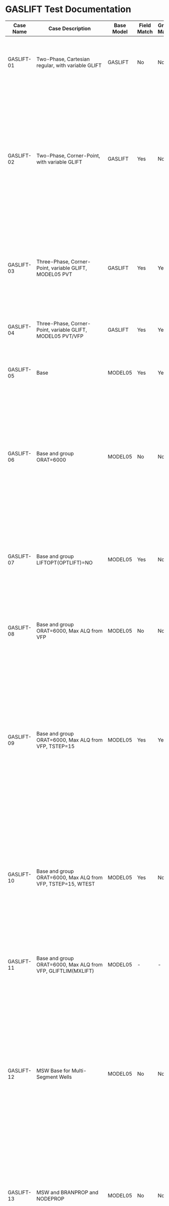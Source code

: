 # GASLIFT Test Documentation

Case Name | Case Description                                              | Base Model | Field<br> Match | Groups<br>Match?| Wells<br>Match?| Comments |
--------- | -----------------------------                                 | ---------- | ----------------| --------------- | -------------- | -------- |
GASLIFT-01| Two-Phase, Cartesian regular, with variable GLIFT             | GASLIFT    | No  | No  | No  | Results are completely different due to the use of OLDTRAN in the commercial simulator. 
GASLIFT-02| Two-Phase, Corner-Point, with variable GLIFT                  | GASLIFT    | Yes | No  | No  | Field match good. Some groups deviate due to some well being shut in one simulator and not the other. Especially OP-C01 and OP-CO2 deviates, perhaps due to different optimal use of gas lift to sustain group targets. OBS: some WTHP value below `WCONPROD` target for well OP-A01.
GASLIFT-03| Three-Phase, Corner-Point, variable GLIFT, MODEL05 PVT        | GASLIFT    | Yes | Yes | Yes | Matches are generally good except for water production, and some disagreement on shut in of well, again likely due to different gas lift optima.  
GASLIFT-04| Three-Phase, Corner-Point, variable GLIFT, MODEL05 PVT/VFP    | GASLIFT    | Yes | Yes | Yes | Similar to GASLIFT-04, with better matches on water production and well rates.
GASLIFT-05| Base                                                          | MODEL05    | Yes | Yes | Yes | Very good match overal, with only small deviations for some wells and groups.
GASLIFT-06| Base and group ORAT=6000                                      | MODEL05    | No  | No  | No  | On field level OPM produce more oil by using more gas lift. Deviations for C-wells and their corresponding group, perhaps due to different gas lift optima keeping both wells alive instead of shutting one. OBS: some WTHP values below `WCONPROD` target for well C-1H.
GASLIFT-07| Base and group LIFTOPT(OPTLIFT)=NO                            | MODEL05    | Yes | No  | No  | Field results generally match with OPM using less gas lift overall. Deviations in groups are likely due to OPM keeping C-2H well alive.
GASLIFT-08| Base and group ORAT=6000, Max ALQ from VFP                    | MODEL05    | No  | No  | No  | Results are almost identical to GASLIFT-06 (see above). OBS: some WTHP values below `WCONPROD` target for well C-2H.  
GASLIFT-09| Base and group ORAT=6000, Max ALQ from VFP, TSTEP=15          | MODEL05    | Yes | Yes | Yes | Field oil production match while water production and gas lift disagree. Group rates generally match with some deviations. OPM disagrees on which B-well to shut in, but good matches for other wells. OBS: some WTHP values below `WCONPROD` target for wells B-1H and C-1H. 
GASLIFT-10| Base and group ORAT=6000, Max ALQ from VFP, TSTEP=15, WTEST   | MODEL05    | Yes | No  | No  | Field generally matches with OPM using more gas lift at the end. Group M5N deviates a lot due to OPM keeping both wells in the group (C-1H and C-2H) alive. Disagreement with which of well B-2H and B-3H that has a shut in period near the beginning. 
GASLIFT-11| Base and group ORAT=6000, Max ALQ from VFP, GLIFTLIM(MXLIFT)  | MODEL05    | -   | -   |  -  | Run now fails, as the GLIFTLIM keyword is not supported (and not recommended either). 
GASLIFT-12| MSW Base for Multi-Segment Wells                              | MODEL05    | No  | No  | No  | In general, large disagreements, and OPM experience a lot of oscillations. This is likely due to convergence issues for multi-segment wells. As a result, targets and limitations are violated when simulations continue (see, e.g. WTHP curves). Note, except for at the very end, FOPT and FGPT are identical.  
GASLIFT-13| MSW and BRANPROP and NODEPROP                                 | MODEL05    | No  | No  | No  | Similar conclusions as in GASLIFT-12, with maybe even more oscillations. Note that, at least, FOPT and FGPT are almost identical.
GASLIFT-14| MSW and BRANPROP and NODEPROP(GASLIFT)=YES                    | MODEL05    | No  | No  | No  | Same conclusions as in GASLIFT-13 (with FOPT and FGPT identical as well)
GASLIFT-15| MSW and BRANPROP and NODEPROP(GASLIFT)=YES, RESTART run       | MODEL05    |-    | -   | -   | Not run properly, ignore for now.
           
**Notes:** 

1.   All simulations with OPM Flow are run with a limiter on ALQ changes which currently is not turned on in the master branch. This improves match with the commercial simulator and avoids oscillations for most cases.
2.   There are spikes in OPM Flow rate after opening wells due to the current implementation of `WTEST` using max. gas lift (ALQ) and only later adjusting it with gas lift optimization.   
3.   All _Match?_ column indicate if the OPM Flow results match the commercial simulator, but it is not a binary conclusion! See comments in the table and summary figures to get the details. Links to figures of field, group and well results are given below for each case.
4.   Max. time step follows the `TUNING` keyword for each case. In short, max. time step for GASLIFT-01 to GASLIFT-04 are 5.0 days, while for GASLIFT-05 to GASLIFT-15 it is 1.0 day.

**Version: September 2024**

### GASLIFT Model (Irregular Corner-Point)

This model is a simple Two Phase (9, 9, 2) model with six oil producers and four water injectors using a Cartesian regular grid. 
The model has several groups as shown below:
``` 
                   FIELD                                                                     
                   |                                                                         
                   |---PLAT-1                                                                
                   |   |                                                                     
                   |   |---PLAT-1A                                                           
                   |   |---PLAT-1B                                                           
                   |                                                                         
                   |---PLAT-2                                                                
``` 

![](plots/GASLIFT.jpg)

### GASLIFT-01 Description and Results

The model tests the use Gas Lift Optimization via the of the LIFTOPT and WLIFTOPT keywords.
 1) The field has an oil rate target of 10,000 m3/d and group PLAT-2 has a liquid rate limit of 3,000 m3/d and all oil wells
    are on gas lift optimization. Water injection via PLAT-1 and PLAT-2 is set VREP 0.90.
 2) Well testing is on for physically shut wells.
 3) Gas lift optimization with lift gas increments of 4E4 m3/day starts at the beginning of the run.
 4) Gas lift optimization is switched off on 2021-08-01.
 5) Gas lift optimization is switched on on 2021-10-01.
 6) Gas lift optimization minimum economic gradient set to 6E3 m3/m3 on 2022-02-01 and FIELD oil rate set to unlimited.
 7) Well lift optimization weighting factor set to 3.0 for wells OP-A01, OP-B01 and OP-C02 2022-04-01.
 8) Maximum group PLAT-1 available lift gas set to 9E5 m3 and FIELD ORAT set to 10E3 m3/day on 2022-08-01. 

[GASLIFT-01 Comparison Results](plots/GASLIFT-01.md) 

### GASLIFT-02 Description and Results

The model tests the use of Gas Lift Optimization via the LIFTOPT and WLIFTOPT keywords and is based on GASLIFT-01.DATA, it
**differs by introducing an irregular corner-point geometry.**
 1) The field has an oil rate target of 10,000 m3/d and group PLAT-2 has a liquid rate limit of 3,000 m3/d and all oil wells
    are on gas lift optimization. Water injection via PLAT-1 and PLAT-2 is set VREP 0.90.
 2) Well testing is on for physically shut wells.
 3) Gas lift optimization with lift gas increments of 4E4 m3/day starts at the beginning of the run.
 4) Gas lift optimization is switched off on 2021-08-01.
 5) Gas lift optimization is switched on on 2021-10-01.
 6) Gas lift optimization minimum economic gradient set to 6E3 m3/m3 on 2022-02-01 and FIELD oil rate set to unlimited.
 7) Well lift optimization weighting factor set to 3.0 for wells OP-A01, OP-B01 and OP-C02 2022-04-01.
 8) Maximum group PLAT-1 available lift gas set to 9E5 m3 and FIELD ORAT set to 10E3 m3/day on 2022-08-01. 

[GASLIFT-02 Comparison Results](plots/GASLIFT-02.md) 

### GASLIFT-03 Description and Results

The model tests the use of Gas Lift Optimization via the LIFTOPT and WLIFTOPT keywords and is based on GASLIFT-02.DATA, it
**differs by introducing a three phase model with more complex PVT**.
 1) The field has an oil rate target of 10,000 m3/d and group PLAT-2 has a liquid rate limit of 3,000 m3/d and all oil wells
    are on gas lift optimization. Water injection via PLAT-1 and PLAT-2 is set VREP 0.90.
 2) Well testing is on for physically shut wells.
 3) Gas lift optimization with lift gas increments of 4E4 m3/day starts at the beginning of the run.
 4) Gas lift optimization is switched off on 2021-08-01.
 5) Gas lift optimization is switched on on 2021-10-01.
 6) Gas lift optimization minimum economic gradient set to 6E3 m3/m3 on 2022-02-01 and FIELD oil rate set to unlimited.
 7) Well lift optimization weighting factor set to 3.0 for wells OP-A01, OP-B01 and OP-C02 2022-04-01.
 8) Maximum group PLAT-1 available lift gas set to 9E5 m3 and FIELD ORAT set to 10E3 m3/day on 2022-08-01. 

[GASLIFT-03 Comparison Results](plots/GASLIFT-03.md) 

### GASLIFT-04 Description and Results
The model tests the use of Gas Lift Optimization via the LIFTOPT and WLIFTOPT keywords and is based on GASLIFT-03.DATA, it 
**differs by introducing ALQ lift curves in the VFP tables.**
 1) The field has an oil rate target of 10,000 m3/d and group PLAT-2 has a liquid rate limit of 3,000 m3/d and all oil wells
    are on gas lift optimization. Water injection via PLAT-1 and PLAT-2 is set VREP 0.90.
 2) Well testing is on for physically shut wells.
 3) Gas lift optimization with lift gas increments of 4E4 m3/day starts at the beginning of the run.
 4) Gas lift optimization is switched off on 2021-08-01.
 5) Gas lift optimization is switched on on 2021-10-01.
 6) Gas lift optimization minimum economic gradient set to 6E3 m3/m3 on 2022-02-01 and FIELD oil rate set to unlimited.
 7) Well lift optimization weighting factor set to 3.0 for wells OP-A01, OP-B01 and OP-C02 2022-04-01.
 8) Maximum group PLAT-1 available lift gas set to 9E5 m3 and FIELD ORAT set to 10E3 m3/day on 2022-08-01. 

[GASLIFT-04 Comparison Results](plots/GASLIFT-04.md) 

### GASLIFT MODEL05 Model (Irregular Corner-Point)

This model is based on MODEL05 (20, 30, 10) with a total of five oil producers and four water injectors, as well as various 
groups as shown below:
``` 
                                      FIELD
                                        |
                                      PLAT-A
                         ---------------+---------------------
                        |                                    |
                       M5S                                  M5N
               ---------+----------                     -----+-------
              |                   |                    |            |
             B1                  G1                   C1           F1
          ----+------          ---+---              ---+---       ---+---
         |    |     |         |      |             |      |      |      |
       B-1H  B-2H  B-3H     G-3H    G-4H         C-1H   C-2H    F-1H   F-2H
``` 

![](plots/GASLIFT_MODEL05.jpg)

### GASLIFT-05 Description and Results

The model tests the use of Gas Lift Optimization via the LIFTOPT and WLIFTOPT keywords, as well as GCONINJE item10 = NETV.
NETV defines that guide rates for the groups injection should be set according to the groups net reservoir voidage rate. This is
the base run for this series of cases. 
 1) Group PLAT-A has an oil rate target of 4,000 m3/d with maximum water injection rate of 5,000 m3/d with voidage replacement.
 2) Groups M5S and M5N have no oil targets but water injection is via NETV guide rated.
 3) All oil producers have an oil target of 1,500 m3/d and a 3,000 m3/d liquid handling constraint. The wells are not under
    direct group control.
 4) Injectors F-1H and F-2H are opened with maximum water injection rate of 4,000 m3/d subject to group control.  
 5) Injectors G-3H and G-4H are opened with maximum water injection rate of 4,000 m3/d subject to group control.
 
[GASLIFT-05 Comparison Results](plots/GASLIFT-05.md)

### GASLIFT-06 Description and Results

The model tests the use of Gas Lift Optimization via the LIFTOPT and WLIFTOPT keywords, as well as GCONINJE item10 = NETV.
NETV defines that guide rates for the groups injection should be set according to the groups net reservoir voidage rate. This run
**differs from the base case run (GASLIFT-05) by increasing the group PLAT-A oil rate target from 4,000 to 6,000 m3/d.** 
 1) **Group PLAT-A has an oil rate target of 6,000 m3/d with maximum water injection rate of 5,000 m3/d with voidage replacement.**
 2) Groups M5S and M5N have no oil targets but water injection is via NETV guide rated.
 3) All oil producers have an oil target of 1,500 m3/d and a 3,000 m3/d liquid handling constraint. The wells are not under
    direct group control.
 4) Injectors F-1H and F-2H are opened with maximum water injection rate of 4,000 m3/d subject to group control.  
 5) Injectors G-3H and G-4H are opened with maximum water injection rate of 4,000 m3/d subject to group control.

[GASLIFT-06 Comparison Results](plots/GASLIFT-06.md) 

### GASLIFT-07 Description and Results

The model tests the use of Gas Lift Optimization via the LIFTOPT and WLIFTOPT keywords, as well as GCONINJE item10 = NETV.
NETV defines that guide rates for the groups injection should be set according to the groups net reservoir voidage rate. This run
**differs from the base case run (GASLIFT-05) by changing LIFTOPT(OPTLIFT) from YES to NO.** 
 1) Group PLAT-A has an oil rate target of 6,000 m3/d with maximum water injection rate of 5,000 m3/d with voidage replacement.
 2) Groups M5S and M5N have no oil targets but water injection is via NETV guide rated.
 3) All oil producers have an oil target of 1,500 m3/d and a 3,000 m3/d liquid handling constraint. The wells are not under
    direct group control.
 4) Injectors F-1H and F-2H are opened with maximum water injection rate of 4,000 m3/d subject to group control.  
 5) Injectors G-3H and G-4H are opened with maximum water injection rate of 4,000 m3/d subject to group control.
 6) **Set LIFTOPT(OPTLIFT) to NO for gas lift optimization to be performed only for the first Newtonian iteration.**
 
[GASLIFT-07 Comparison Results](plots/GASLIFT-07.md) 

### GASLIFT-08 Description and Results

The model tests the use of Gas Lift Optimization via the LIFTOPT and WLIFTOPT keywords, as well as GCONINJE item10 = NETV.
NETV defines that guide rates for the groups injection should be set according to the groups net reservoir voidage rate. This run
**differs from the case GASLIFT-06 by defaulting the maximum well gas lift to the maximum value on the VFP table (219E3 m3/d),
instead of the hard coded 150E3 m3/d.** 
 1) Group PLAT-A has an oil rate target of 6,000 m3/d with maximum water injection rate of 5,000 m3/d with voidage replacement.
 2) Groups M5S and M5N have no oil targets but water injection is via NETV guide rated.
 3) All oil producers have an oil target of 1,500 m3/d and a 3,000 m3/d liquid handling constraint. The wells are not under
    direct group control.
 4) Injectors F-1H and F-2H are opened with maximum water injection rate of 4,000 m3/d subject to group control.  
 5) Injectors G-3H and G-4H are opened with maximum water injection rate of 4,000 m3/d subject to group control.

[GASLIFT-08 Comparison Results](plots/GASLIFT-08.md) 

### GASLIFT-09 Description and Results

The model tests the use of Gas Lift Optimization via the LIFTOPT and WLIFTOPT keywords, as well as GCONINJE item10 = NETV.
NETV defines that guide rates for the groups injection should be set according to the groups net reservoir voidage rate. This run
**differs from case GASLIFT-08 by setting the gas list optimization from every time step to every 15 days.**
 1) Group PLAT-A has an oil rate target of 6,000 m3/d with maximum water injection rate of 5,000 m3/d with voidage replacement.
 2) Groups M5S and M5N have no oil targets but water injection is via NETV guide rated.
 3) All oil producers have an oil target of 1,500 m3/d and a 3,000 m3/d liquid handling constraint. The wells are not under
    direct group control.
 4) Injectors F-1H and F-2H are opened with maximum water injection rate of 4,000 m3/d subject to group control.  
 5) Injectors G-3H and G-4H are opened with maximum water injection rate of 4,000 m3/d subject to group control.

[GASLIFT-09 Comparison Results](plots/GASLIFT-09.md) 

### GASLIFT-10 Description and Results

The model tests the use of Gas Lift Optimization via the LIFTOPT and WLIFTOPT keywords, as well as GCONINJE item10 = NETV.
NETV defines that guide rates for the groups injection should be set according to the groups net reservoir voidage rate. This run
**differs from case GASLIFT-09 by testing the wells via WTEST(TIME=15).**
 1) Group PLAT-A has an oil rate target of 6,000 m3/d with maximum water injection rate of 5,000 m3/d with voidage replacement.
 2) Groups M5S and M5N have no oil targets but water injection is via NETV guide rated.
 3) All oil producers have an oil target of 1,500 m3/d and a 3,000 m3/d liquid handling constraint. The wells are not under
    direct group control.
 4) Injectors F-1H and F-2H are opened with maximum water injection rate of 4,000 m3/d subject to group control.  
 5) Injectors G-3H and G-4H are opened with maximum water injection rate of 4,000 m3/d subject to group control.
 
[GASLIFT-10 Comparison Results](plots/GASLIFT-10.md) 

### GASLIFT-11 Description and Results

The model tests the use of Gas Lift Optimization via the LIFTOPT and WLIFTOPT keywords, as well as GCONINJE item10 = NETV.
NETV defines that guide rates for the groups injection should be set according to the groups net reservoir voidage rate. This run
**differs from the case GASLIFT-08 by setting the maximum group gas lift to 50E4 m3/d, via GLIFTLIM(MXLIFT).**
 1) Group PLAT-A has an oil rate target of 6,000 m3/d with maximum water injection rate of 5,000 m3/d with voidage replacement.
 2) Groups M5S and M5N have no oil targets but water injection is via NETV guide rated.
 3) All oil producers have an oil target of 1,500 m3/d and a 3,000 m3/d liquid handling constraint. The wells are not under
    direct group control.
 4) Injectors F-1H and F-2H are opened with maximum water injection rate of 4,000 m3/d subject to group control.  
 5) Injectors G-3H and G-4H are opened with maximum water injection rate of 4,000 m3/d subject to group control.

[GASLIFT-11 Comparison Results](plots/GASLIFT-11.md) 

### GASLIFT-12 Description and Results

The model tests the use of Gas Lift Optimization via the of the LIFTOPT and WLIFTOPT keywords, as well as GCONINJE item10 = NETV.
NETV defines that guide rates for the groups injection should be set according to the groups net reservoir voidage rate. This 
run is based on GASLIFT-05, and differs by using **Multi-Segment Wells** instead of conventional wells. 
 1) **Group PLAT-A has an oil rate target of 4,000 m3/d with maximum water injection rate of 5,000 m3/d with voidage replacement.**
 2) Groups M5S and M5N have no oil targets but water injection is via NETV guide rated.
 3) All oil producers have an oil target of 1,500 m3/d and a 3,000 m3/d liquid handling constraint. The wells are not under
    direct group control.
 4) Injectors F-1H and F-2H are opened with maximum water injection rate of 4,000 m3/d subject to group control.  
 5) Injectors G-3H and G-4H are opened with maximum water injection rate of 4,000 m3/d subject to group control.

[GASLIFT-12 Comparison Results](plots/GASLIFT-12.md) 

### GASLIFT-13 Description and Results
The model tests the use of Gas Lift Optimization via the of the LIFTOPT and WLIFTOPT keywords, as well as GCONINJE item10 = NETV.
NETV defines that guide rates for the groups injection should be set according to the groups net reservoir voidage rate. This 
run is based on GASLIFT-12, **and differs by using an Extended Network via the BRANPROP and NODEPROP keywords.** 

This model is based on MODEL05 (20, 30, 10) with a total of five oil producers and four water injectors, as well as various 
groups as shown below:
```  
                                      FIELD
                                        |
                                      PLAT-A
                         ---------------+---------------------
                        |                                    |
                       M5S                                  M5N
               ---------+----------                     -----+-------
              |                   |                    |            |
          ----+------          ---+---              ---+---       ---+---
         |    |     |         |      |             |      |      |      |
       B-1H  B-2H  B-3H     G-3H    G-4H         C-1H   C-2H    F-1H   F-2H
 ```  
 1) Group PLAT-A has an oil rate target of 4,000 m3/d with maximum water injection rate of 5,000 m3/d with voidage replacement.
 2) Groups M5S and M5N have no oil targets but water injection is via NETV guide rated.
 3) All oil producers have an oil target of 1,500 m3/d and a 3,000 m3/d liquid handling constraint. The wells are not under
    direct group control.
 4) Injectors F-1H and F-2H are opened with maximum water injection rate of 4,000 m3/d subject to group control.  
 5) Injectors G-3H and G-4H are opened with maximum water injection rate of 4,000 m3/d subject to group control.
 
[GASLIFT-13 Comparison Results](plots/GASLIFT-13.md) 

### GASLIFT-14 Description and Results
The model tests the use of Gas Lift Optimization via the of the LIFTOPT and WLIFTOPT keywords, as well as GCONINJE item10 = NETV.
NETV defines that guide rates for the groups injection should be set according to the groups net reservoir voidage rate. This 
run is based on GASLIFT-13, **and differs by reporting gas lift for all producing groups via NODEPROP(GASLIFT)=YES.** 
 1) Group PLAT-A has an oil rate target of 4,000 m3/d with maximum water injection rate of 5,000 m3/d with voidage replacement.
 2) Groups M5S and M5N have no oil targets but water injection is via NETV guide rated.
 3) All oil producers have an oil target of 1,500 m3/d and a 3,000 m3/d liquid handling constraint. The wells are not under
    direct group control.
 4) Injectors F-1H and F-2H are opened with maximum water injection rate of 4,000 m3/d subject to group control.  
 5) Injectors G-3H and G-4H are opened with maximum water injection rate of 4,000 m3/d subject to group control.
 
[GASLIFT-14 Comparison Results](plots/GASLIFT-14.md) 

**No OPM Flow Results - Note both OPM Flow and the commerical simulator fail - will investgate later.**

### GASLIFT-15 Description and Results
The model tests the use of Gas Lift Optimization via the of the LIFTOPT and WLIFTOPT keywords, as well as GCONINJE item10 = NETV.
NETV defines that guide rates for the groups injection should be set according to the groups net reservoir voidage rate. This 
run is based on GASLIFT-13, **and differs by reporting gas lift for all producing groups via NODEPROP(GASLIFT)=YES.** 
 1) Group PLAT-A has an oil rate target of 4,000 m3/d with maximum water injection rate of 5,000 m3/d with voidage replacement.
 2) Groups M5S and M5N have no oil targets but water injection is via NETV guide rated.
 3) All oil producers have an oil target of 1,500 m3/d and a 3,000 m3/d liquid handling constraint. The wells are not under
    direct group control.
 4) Injectors F-1H and F-2H are opened with maximum water injection rate of 4,000 m3/d subject to group control.  
 5) Injectors G-3H and G-4H are opened with maximum water injection rate of 4,000 m3/d subject to group control.
 6) RESTART run.

[GASLIFT-15 Comparison Results](plots/GASLIFT-15.md)

**No OPM Flow Results - Note both OPM Flow and the commerical simulator fail - will investgate later.**

